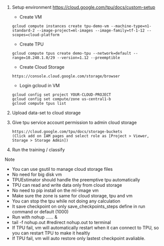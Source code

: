 1. Setup environment https://cloud.google.com/tpu/docs/custom-setup
   - Create VM
   ```
   gcloud compute instances create tpu-demo-vm --machine-type=n1-standard-2 --image-project=ml-images --image-family=tf-1-12 --scopes=cloud-platform
   ```
   - Create TPU
   ```
   gcloud compute tpus create demo-tpu --network=default --range=10.240.1.0/29 --version=1.12 --preemptible
   ```
   - Create Cloud Storage
   ```
   https://console.cloud.google.com/storage/browser
   ```
   - Login gcloud in VM
   ```
   gcloud config set project YOUR-CLOUD-PROJECT
   gcloud config set compute/zone us-central1-b
   gcloud compute tpus list
   ```
2. Upload data-set to cloud storage

3. Give tpu service account permission to admin cloud storage
   ```
   https://cloud.google.com/tpu/docs/storage-buckets
   (Click add on IAM pages and select role as [Project > Viewer, Storage > Storage Admin])
   ```
4. Run the training / classify

Note

- You can use gsutil to manage cloud storage files
- No need for big disk vm
- TPUEstimator should handle the preemptive tpu automatically
- TPU can read and write data only from cloud storage
- No need to pip install on the ml-image vm
- Make sure the zone is same for cloud storage, tpu and vm
- You can stop the tpu while not doing any calculation
- It save checkpoint on only save_checkpoints_steps define in run command or default (1000)
- Run with nohup ...... &
- tail -f nohup.out #redirect nohup.out to terminal
- If TPU fail, vm will automatically restart when it can connect to TPU, so you can restart TPU to make it healtly
- If TPU fail, vm will auto restore only lastest checkpoint avaliable.

